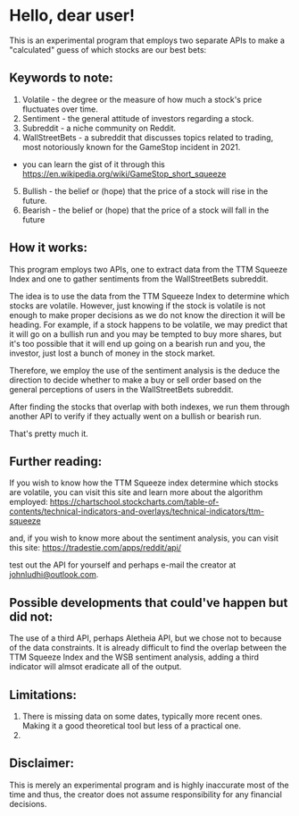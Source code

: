 # Hello, dear user! 
This is an experimental program that employs two separate APIs to make a "calculated" guess of which stocks are our best bets:

## Keywords to note:
1. Volatile - the degree or the measure of how much a stock's price fluctuates over time.
2. Sentiment - the general attitude of investors regarding a stock.
3. Subreddit - a niche community on Reddit.
4. WallStreetBets - a subreddit that discusses topics related to trading, most notoriously known for the GameStop incident in 2021. 
+ you can learn the gist of it through this https://en.wikipedia.org/wiki/GameStop_short_squeeze 
5. Bullish - the belief or (hope) that the price of a stock will rise in the future.
6. Bearish - the belief or (hope) that the price of a stock will fall in the future

## How it works:
This program employs two APIs, one to extract data from the TTM Squeeze Index and one to gather sentiments from the WallStreetBets subreddit.

The idea is to use the data from the TTM Squeeze Index to determine which stocks are volatile. However, just knowing if the stock is volatile is not enough to make proper decisions as we do not know the direction it will be heading. For example,
if a stock happens to be volatile, we may predict that it will go on a bullish run and you may be tempted to buy more shares, but it's too possible that it will end up going on a bearish run and you, the investor, just lost a bunch of money in the stock market.

Therefore, we employ the use of the sentiment analysis is the deduce the direction to decide whether to make a buy or sell order based on the general perceptions of users in the WallStreetBets subreddit.

After finding the stocks that overlap with both indexes, we run them through another API to verify if they actually went on a bullish or bearish run. 

That's pretty much it.

## Further reading:
If you wish to know how the TTM Squeeze index determine which stocks are volatile, you can visit this site and learn more about the algorithm employed:
https://chartschool.stockcharts.com/table-of-contents/technical-indicators-and-overlays/technical-indicators/ttm-squeeze

and, if you wish to know more about the sentiment analysis, you can visit this site:
https://tradestie.com/apps/reddit/api/

test out the API for yourself and perhaps e-mail the creator at johnludhi@outlook.com.

## Possible developments that could've happen but did not:

The use of a third API, perhaps Aletheia API, but we chose not to because of the data constraints. It is already difficult to find the overlap between the TTM Squeeze Index and the WSB sentiment analysis, adding a third indicator will almsot eradicate all of the output.

## Limitations:
1. There is missing data on some dates, typically more recent ones. Making it a good theoretical tool but less of a practical one.
2. 

## Disclaimer:
This is merely an experimental program and is highly inaccurate most of the time and thus, the creator does not assume responsibility for any financial decisions.
